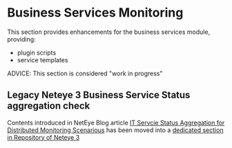 # Business Services Monitoring

This section provides enhancements for the business services module, providing:
- plugin scripts
- service templates

ADVICE: This section is considered "work in progress"

## Legacy Neteye 3 Business Service Status aggregation check

Contents introduced in NetEye Blog article [IT Servcie Status Aggregation for Distributed Monitoring Scenarious](https://www.neteye-blog.com/2018/09/it-service-status-aggregation-for-distributed-monitoring-scenarios/) has been moved into a [dedicated section in Repository of Neteye 3](https://github.com/zampat/neteye3/tree/master/business-services/)

